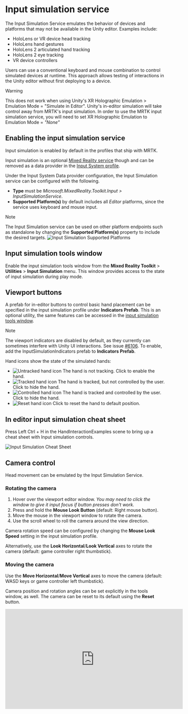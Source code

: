 # Input simulation service

The Input Simulation Service emulates the behavior of devices and platforms that may not be available in the Unity editor. Examples include:

* HoloLens or VR device head tracking
* HoloLens hand gestures
* HoloLens 2 articulated hand tracking
* HoloLens 2 eye tracking
* VR device controllers

Users can use a conventional keyboard and mouse combination to control simulated devices at runtime. This approach allows testing of interactions in the Unity editor without first deploying to a device.

> [!WARNING]
> This does not work when using Unity's XR Holographic Emulation > Emulation Mode = "Simulate in Editor". Unity's in-editor simulation will take control away from MRTK's input simulation. In order to use the MRTK input simulation service, you will need to set XR Holographic Emulation to Emulation Mode = *"None"*

## Enabling the input simulation service

Input simulation is enabled by default in the profiles that ship with MRTK. 

Input simulation is an optional [Mixed Reality service](../MixedRealityServices.md) though and can be removed as a data provider in the [Input System profile](../Input/InputProviders.md).

Under the Input System Data provider configuration, the Input Simulation service can be configured with the following.

* **Type** must be *Microsoft.MixedReality.Toolkit.Input > InputSimulationService*.
* **Supported Platform(s)** by default includes all *Editor* platforms, since the service uses keyboard and mouse input.

> [!NOTE]
> The Input Simulation service can be used on other platform endpoints such as standalone by changing the **Supported Platform(s)** property to include the desired targets.
> ![Input Simulation Supported Platforms](../Images/InputSimulation/InputSimulationSupportedPlatforms.gif)


## Input simulation tools window

Enable the input simulation tools window from the  **Mixed Reality Toolkit** > **Utilities** > **Input Simulation** menu. This window provides access to the state of input simulation during play mode.

## Viewport buttons

A prefab for in-editor buttons to control basic hand placement can be specified in the input simulation profile under **Indicators Prefab**. This is an optional utility, the same features can be accessed in the [input simulation tools window](#input-simulation-tools-window).

> [!NOTE]
> The viewport indicators are disabled by default, as they currently can sometimes interfere with Unity UI interactions. See issue [#6106](https://github.com/microsoft/MixedRealityToolkit-Unity/issues/6106). To enable, add the InputSimulationIndicators prefab to **Indicators Prefab**.

Hand icons show the state of the simulated hands:

* ![Untracked hand icon](../Images/InputSimulation/MRTK_InputSimulation_HandIndicator_Untracked.png) The hand is not tracking. Click to enable the hand.
* ![Tracked hand icon](../Images/InputSimulation/MRTK_InputSimulation_HandIndicator_Tracked.png "Tracked hand icon") The hand is tracked, but not controlled by the user. Click to hide the hand.
* ![Controlled hand icon](../Images/InputSimulation/MRTK_InputSimulation_HandIndicator_Controlled.png "Controlled hand icon") The hand is tracked and controlled by the user. Click to hide the hand.
* ![Reset hand icon](../Images/InputSimulation/MRTK_InputSimulation_HandIndicator_Reset.png "Reset hand icon") Click to reset the hand to default position.

## In editor input simulation cheat sheet

Press Left Ctrl + H in the HandInteractionExamples scene to bring up a cheat sheet with Input simulation controls.

![Input Simulation Cheat Sheet](https://user-images.githubusercontent.com/39840334/86066480-13637f00-ba27-11ea-8814-d222d548f684.gif)

## Camera control

Head movement can be emulated by the Input Simulation Service.

### Rotating the camera

1. Hover over the viewport editor window.
    *You may need to click the window to give it input focus if button presses don't work.*
1. Press and hold the **Mouse Look Button** (default: Right mouse button).
1. Move the mouse in the viewport window to rotate the camera.
1. Use the scroll wheel to roll the camera around the view direction.

Camera rotation speed can be configured by changing the **Mouse Look Speed** setting in the input simulation profile.

Alternatively, use the **Look Horizontal**/**Look Vertical** axes to rotate the camera (default: game controller right thumbstick).

### Moving the camera

Use the **Move Horizontal**/**Move Vertical** axes to move the camera (default: WASD keys or game controller left thumbstick).

Camera position and rotation angles can be set explicitly in the tools window, as well. The camera can be reset to its default using the **Reset** button.

<iframe width="560" height="315" src="https://www.youtube.com/embed/Z7L4I1ET7GU" class="center" frameborder="0" allow="accelerometer; encrypted-media; gyroscope; picture-in-picture" allowfullscreen />

## Controller simulation

The input simulation supports emulated controller devices (i.e. motion controllers and hands). These virtual controllers can interact with any object that supports regular controllers, such as buttons or grabbable objects.

### Controller simulation mode

In the [input simulation tools window](#input-simulation-tools-window) the **Default Controller Simulation Mode** setting switches between three distinct input models. This default mode can also be set in the input simulation profile.

* *Articulated Hands*: Simulates a fully articulated hand device with joint position data.

   Emulates HoloLens 2 interaction model.

   Interactions that are based on the precise positioning of the hand or use touching can be simulated in this mode.

* *Hand Gestures*: Simulates a simplified hand model with air tap and basic gestures.

   Emulates [HoloLens interaction model](https://docs.microsoft.com/windows/mixed-reality/gestures).

   Focus is controlled using the Gaze pointer. The *Air Tap* gesture is used to interact with buttons.

* *Motion Controller*: Simulates a motion controller used with VR headsets that works similarly to far interactions with Articulated Hands.

   Emulates VR headset with controllers interaction model.

   The trigger, grab and menu keys are simulated via keyboard and mouse input.

### Simulating controller movement

Press and hold the **Left/Right Controller Manipulation Key** (default: *Left Shift* for left controller and *Space* for right controller) to gain control of either controller. While the manipulation key is pressed, the controller will appear in the viewport. Once the manipulation key is released, the controllers will disappear after a short **Controller Hide Timeout**.

Controllers can be toggled on and frozen relative to the camera in the [input simulation tools window](#input-simulation-tools-window) or by pressing the **Toggle Left/Right Controller Key** (default: *T* for left and *Y* for right). Press the toggle key again to hide the controllers again. To manipulate the controllers, the **Left/Right Controller Manipulation Key** needs to be held. Double tapping the **Left/Right Controller Manipulation Key** can also toggle the controllers on/off.

Mouse movement will move the controller in the view plane. Controllers can be moved further or closer to the camera using the **mouse wheel**.

To rotate controllers using the mouse, hold both the **Left/Right Controller Manipulation Key** (*Left Shift* or *Space*) *and* the **Controller Rotate Button** (default: *Left Ctrl* button) and then move the mouse to rotate the controller. Controller rotation speed can be configured by changing the **Mouse Controller Rotation Speed** setting in the input simulation profile.

All hand placement can also changed in the [input simulation tools window](#input-simulation-tools-window), including resetting hands to default.

### Additional profile settings

* **Controller Depth Multiplier** controls the sensitivity of the mouse scroll wheel depth movement. A larger number will speed up controller zoom.
* **Default Controller Distance** is the initial distance of controllers from the camera. Clicking the **Reset** button controllers will also place controllers at this distance.
* **Controller Jitter Amount** adds random motion to controllers. This feature can be used to simulate inaccurate controller tracking on the device, and ensure that interactions work well with noisy input.

<iframe width="560" height="315" src="https://www.youtube.com/embed/uRYfwuqsjBQ" class="center" frameborder="0" allow="accelerometer; encrypted-media; gyroscope; picture-in-picture" allowfullscreen />

### Hand gestures

Hand gestures such as pinching, grabbing, poking, etc. can also be simulated.

1. Enable hand control using the **Left/Right Controller Manipulation Key** (*Left Shift* or *Space*)

2. While manipulating, press and hold a mouse button to perform a hand gesture.

Each of the mouse buttons can be mapped to transform the hand shape into a different gesture using the *Left/Middle/Right Mouse Hand Gesture* settings. The *Default Hand Gesture* is the shape of the hand when no button is pressed.

> [!NOTE]
> The *Pinch* gesture is the only gesture that performs the "Select" action at this point.

> [!NOTE]
> In order to perform the "Teleport" action, you need to transition from the *Teleport Start* gesture into the *Teleport End* gesture. To do this, we recommended setting the *Default Hand Gesture* to *Teleport Start*, and the *Left/Middle/Right Mouse Hand Gesture* to *Teleport End*.

### One-hand manipulation

1. Press and hold **Left/Right Controller Manipulation Key** (*Left Shift* or *Space*)
2. Point at object
3. Hold mouse button to pinch
4. Use your mouse to move the object
5. Release the mouse button to stop interaction

<iframe width="560" height="315" src="https://www.youtube.com/embed/rM0xaHam6wM" class="center" frameborder="0" allow="accelerometer; encrypted-media; gyroscope; picture-in-picture" allowfullscreen />

### Two-hand manipulation

For manipulating objects with two hands at the same time, the persistent hand mode is recommended.

1. Toggle on both hands by pressing the toggle keys (*T/Y*).
1. Manipulate one hand at a time:
    1. Hold **Space** to control the right hand
    1. Move the hand to where you want to grab the object
    1. Press the **left mouse button** to activate the *Pinch* gesture. 
    1. Release **Space** to stop controlling the right hand. The hand will be frozen in place and be locked into the *Pinch* gesture since it is no longer being manipulated.
1. Repeat the process with the other hand, grabbing the same object in a second spot.
1. Now that both hands are grabbing the same object, you can move either of them to perform two-handed manipulation.

<iframe width="560" height="315" src="https://www.youtube.com/embed/Qol5OFNfN14" class="center" frameborder="0" allow="accelerometer; encrypted-media; gyroscope; picture-in-picture" allowfullscreen />

### GGV (Gaze, Gesture, and Voice) interaction

By default, GGV interaction is enabled in-editor while there are no articulated hands present in the scene.

1. Rotate the camera to point the gaze cursor at the interactable object (right mouse button)
1. Click and hold **left mouse button** to interact
1. Rotate the camera again to manipulate the object

You can turn this off by toggling the *Is Hand Free Input Enabled* option inside the Input Simulation Profile.

In addition, you can use simulated hands for GGV interaction

1. Enable GGV simulation by switching **Hand Simulation Mode** to *Gestures* in the [Input Simulation Profile](#enabling-the-input-simulation-service)
1. Rotate the camera to point the gaze cursor at the interactable object (right mouse button)
1. Hold **Space** to control the right hand
1. Click and hold **left mouse button** to interact
1. Use your mouse to move the object
1. Release the mouse button to stop interaction

<iframe width="560" height="315" src="https://www.youtube.com/embed/6841rRMdqWw" class="center" frameborder="0" allow="accelerometer; encrypted-media; gyroscope; picture-in-picture" allowfullscreen />

### Motion controller interaction

The simulated motion controllers can be manipulated the same way articulated hands are. The interaction model is similar to far interaction of articulated hand while the trigger, grab and menu keys are mapped to *left mouse button*, *G* and *M* key respectively.

### Eye tracking

[Eye tracking simulation](../EyeTracking/EyeTracking_BasicSetup.md#simulating-eye-tracking-in-the-unity-editor) can be enabled by checking the **Simulate Eye Position** option in the
[Input Simulation Profile](#enabling-the-input-simulation-service). This should not be used with GGV or motion controller
style interactions (so ensure that **Default Controller Simulation Mode** is set to *Articulated Hand*).

## See also

- [Input System profile](../Input/InputProviders.md).
